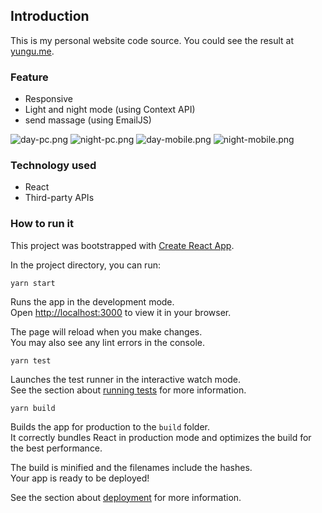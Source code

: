 ## Introduction

This is my personal website code source. You could see the result at [yungu.me](https://yungu.me).

### Feature

- Responsive
- Light and night mode (using Context API)
- send massage (using EmailJS)

![day-pc.png](./day-pc.png)
![night-pc.png](./night-pc.png)
![day-mobile.png](./day-mobile.png)
![night-mobile.png](./night-mobile.png)

### Technology used

- React
- Third-party APIs

### How to run it

This project was bootstrapped with [Create React App](https://github.com/facebook/create-react-app).

In the project directory, you can run:

`yarn start`

Runs the app in the development mode.\
Open [http://localhost:3000](http://localhost:3000) to view it in your browser.

The page will reload when you make changes.\
You may also see any lint errors in the console.

`yarn test`

Launches the test runner in the interactive watch mode.\
See the section about [running tests](https://facebook.github.io/create-react-app/docs/running-tests) for more information.

`yarn build`

Builds the app for production to the `build` folder.\
It correctly bundles React in production mode and optimizes the build for the best performance.

The build is minified and the filenames include the hashes.\
Your app is ready to be deployed!

See the section about [deployment](https://facebook.github.io/create-react-app/docs/deployment) for more information.
